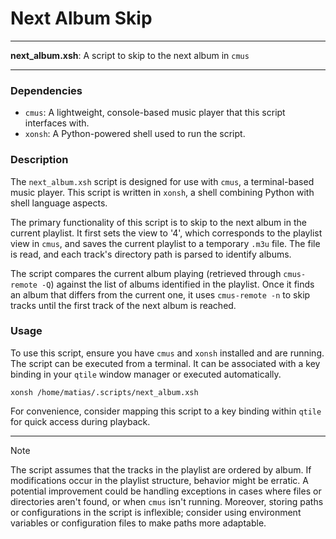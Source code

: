 # Next Album Skip

---

**next_album.xsh**: A script to skip to the next album in `cmus`

---

### Dependencies

- `cmus`: A lightweight, console-based music player that this script interfaces with.
- `xonsh`: A Python-powered shell used to run the script.

### Description

The `next_album.xsh` script is designed for use with `cmus`, a terminal-based music player. This script is written in `xonsh`, a shell combining Python with shell language aspects.

The primary functionality of this script is to skip to the next album in the current playlist. It first sets the view to '4', which corresponds to the playlist view in `cmus`, and saves the current playlist to a temporary `.m3u` file. The file is read, and each track's directory path is parsed to identify albums. 

The script compares the current album playing (retrieved through `cmus-remote -Q`) against the list of albums identified in the playlist. Once it finds an album that differs from the current one, it uses `cmus-remote -n` to skip tracks until the first track of the next album is reached.

### Usage

To use this script, ensure you have `cmus` and `xonsh` installed and are running. The script can be executed from a terminal. It can be associated with a key binding in your `qtile` window manager or executed automatically. 

```shell
xonsh /home/matias/.scripts/next_album.xsh
```

For convenience, consider mapping this script to a key binding within `qtile` for quick access during playback.

---

> [!NOTE]
> The script assumes that the tracks in the playlist are ordered by album. If modifications occur in the playlist structure, behavior might be erratic.
> A potential improvement could be handling exceptions in cases where files or directories aren't found, or when `cmus` isn't running. Moreover, storing paths or configurations in the script is inflexible; consider using environment variables or configuration files to make paths more adaptable.